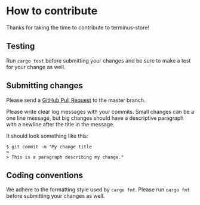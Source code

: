 # How to contribute

Thanks for taking the time to contribute to terminus-store!

## Testing

Run `cargo test` before submitting your changes and be sure to make a test for your change as well.

## Submitting changes

Please send a [GitHub Pull Request](https://github.com/terminusdb/terminus-store/pull/new/master) to the master branch.

Please write clear log messages with your commits. Small changes can be a one line message,
but big changes should have a descriptive paragraph with a newline after the title in the message.

It should look something like this:

    $ git commit -m "My change title
    >
    > This is a paragraph describing my change."


## Coding conventions

We adhere to the formatting style used by `cargo fmt`. Please run `cargo fmt` before submitting your changes as well.
